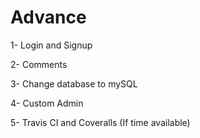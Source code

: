 # Advance

1- Login and Signup

2- Comments 

3- Change database to mySQL

4- Custom Admin 

5- Travis CI and Coveralls (If time available)